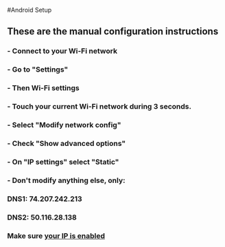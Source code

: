 #Android Setup

## These are the manual configuration instructions

### - Connect to your Wi-Fi network

### - Go to "Settings" 

### - Then Wi-Fi settings

### - Touch your current Wi-Fi network during 3 seconds. 

### - Select "Modify network config"

### - Check "Show advanced options"

### - On "IP settings" select "Static"

### - Don't modify anything else, only:

### DNS1: **74.207.242.213** 
### DNS2: **50.116.28.138**

### Make sure [your IP is enabled](/#manage)



